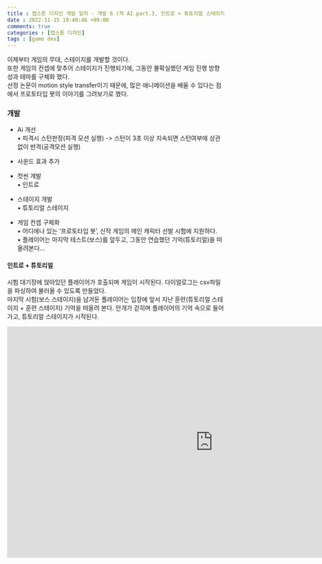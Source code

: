 ```yaml
---
title : 캡스톤 디자인 개발 일지 - 개발 6 (적 AI part.3, 인트로 + 튜토리얼 스테이지)
date : 2022-11-15 19:40:46 +09:00
comments: true
categories : [캡스톤 디자인]
tags : [game dev]
---
```


이제부터 게임의 무대, 스테이지를 개발할 것이다.  
또한 게임의 컨셉에 맞추어 스테이지가 진행되기에, 그동안 불확실했던 게임 진행 방향성과 테마를 구체화 했다.  
선정 논문이 motion style transfer이기 때문에, 많은 애니메이션을 배울 수 있다는 점에서 프로토타입 봇의 이야기를 그려보기로 했다.  

### 개발
- Ai 개선  
▪ 피격시 스턴판정(피격 모션 실행) -> 스턴이 3초 이상 지속되면 스턴여부에 상관없이  반격(공격모션 실행)  

- 사운드 효과 추가  

- 컷씬 개발  
▪ 인트로  

- 스테이지 개발  
▪ 튜토리얼 스테이지  

- 게임 컨셉 구체화  
▪ 어디에나 있는 ‘프로토타입 봇’, 신작 게임의 메인 캐릭터 선발 시험에 지원하다.  
▪ 플레이어는 마지막 테스트(보스)를 앞두고, 그동안 연습했던 기억(튜토리얼)을 떠올려본다...  

#### 인트로 + 튜토리얼
시험 대기장에 앉아있던 플레이어가 호출되며 게임이 시작된다. 다이얼로그는 csv파일을 파싱하여 불러올 수 있도록 만들었다.  
마지막 시험(보스 스테이지)을 남겨둔 플레이어는 입장에 앞서 지난 훈련(튜토리얼 스테이지 + 훈련 스테이지) 기억을 떠올려 본다. 안개가 걷히며 플레이어의 기억 속으로 들어가고, 튜토리얼 스테이지가 시작된다.  
<iframe width="956" height="538" src="https://www.youtube.com/embed/Nc2YTYCQbMM" title="캡스톤 디자인 개발 기록 : 인트로 + 튜토리얼" frameborder="0" allow="accelerometer; autoplay; clipboard-write; encrypted-media; gyroscope; picture-in-picture" allowfullscreen></iframe>




 


